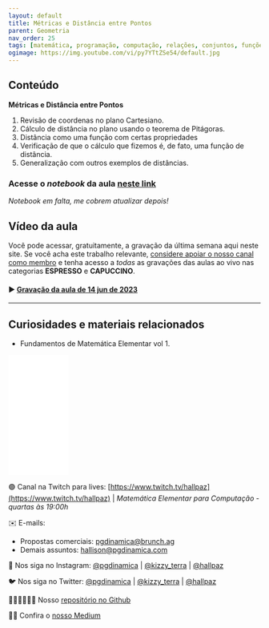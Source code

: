 ```yaml
---
layout: default
title: Métricas e Distância entre Pontos
parent: Geometria
nav_order: 25
tags: [matemática, programação, computação, relações, conjuntos, funções, métricas, distância, geometria]
ogimage: https://img.youtube.com/vi/py7YTtZSe54/default.jpg
---
```


## Conteúdo 

**Métricas e Distância entre Pontos**
1. Revisão de coordenas no plano Cartesiano.
2. Cálculo de distância no plano usando o teorema de Pitágoras.
3. Distância como uma função com certas propriedades
4. Verificação de que o cálculo que fizemos é, de fato, uma função de distância.
5. Generalização com outros exemplos de distâncias.

### Acesse o *notebook* da aula <a href="/notebooks/mec025_metricas.html" target="_black">neste link</a>

*Notebook em falta, me cobrem atualizar depois!*

## Vídeo da aula

Você pode acessar, gratuitamente, a gravação da última semana aqui neste site. Se você acha este trabalho relevante, [considere apoiar o nosso canal como membro](https://youtube.com/programacaodinamica/join) e tenha acesso a *todas* as gravações das aulas ao vivo nas categorias **ESPRESSO** e **CAPUCCINO**. 


#### ▶️ [Gravação da aula de 14 jun de 2023](https://youtube.com/live/282oYgJNRVg)
-------

## Curiosidades e materiais relacionados


* Fundamentos de Matemática Elementar vol 1.

<iframe style="width:120px;height:240px;" marginwidth="0" marginheight="0" scrolling="no" frameborder="0" src="//ws-na.amazon-adsystem.com/widgets/q?ServiceVersion=20070822&OneJS=1&Operation=GetAdHtml&MarketPlace=BR&source=ac&ref=qf_sp_asin_til&ad_type=product_link&tracking_id=hallpaz-20&marketplace=amazon&amp;region=BR&placement=8535704558&asins=8535704558&linkId=ccb520df2f68545a10bcd1f878b28fed&show_border=false&link_opens_in_new_window=false&price_color=333333&title_color=0066c0&bg_color=ffffff">
    </iframe>


🟣 Canal na Twitch para lives: [https://www.twitch.tv/hallpaz](https://www.twitch.tv/hallpaz) | *Matemática Elementar para Computação - quartas às 19:00h*


✉️ E-mails:
* Propostas comerciais: [pgdinamica@brunch.ag](mailto:pgdinamica@brunch.ag)
* Demais assuntos: [hallison@pgdinamica.com](mailto:hallison@pgdinamica.com)

📸 Nos siga no Instagram: [@pgdinamica](https://instagram.com/pgdinamica) | [@kizzy_terra](https://instagram.com/kizzy_terra) | [@hallpaz](https://instagram.com/hallpaz)

🐦 Nos siga no Twitter: [@pgdinamica](https://twitter.com/pgdinamica) | [@kizzy_terra](https://twitter.com/kizzy_terra) | [@hallpaz](https://twitter.com/hallpaz)

👩🏾‍💻👨🏾‍💻 Nosso [repositório no Github](https://github.com/programacaodinamica)

✍🏾 Confira o [nosso Medium](https://medium.com/programacaodinamica)
